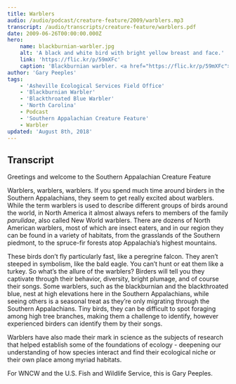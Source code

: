 ```yaml
---
title: Warblers
audio: /audio/podcast/creature-feature/2009/warblers.mp3
transcript: /audio/transcripts/creature-feature/warblers.pdf
date: 2009-06-26T00:00:00.000Z
hero:
    name: blackburnian-warbler.jpg
    alt: 'A black and white bird with bright yellow breast and face.'
    link: 'https://flic.kr/p/59mXFc'
    caption: 'Blackburnian warbler. <a href="https://flic.kr/p/59mXFc">Photo</a> Tim Lenz, CC BY 2.0.'
author: 'Gary Peeples'
tags:
    - 'Asheville Ecological Services Field Office'
    - 'Blackburnian Warbler'
    - 'Blackthroated Blue Warbler'
    - 'North Carolina'
    - Podcast
    - 'Southern Appalachian Creature Feature'
    - Warbler
updated: 'August 8th, 2018'
---
```


## Transcript

Greetings and welcome to the Southern Appalachian Creature Feature

Warblers, warblers, warblers. If you spend much time around birders in the Southern Appalachians, they seem to get really excited about warblers. While the term warblers is used to describe different groups of birds around the world, in North America it almost always refers to members of the family *parulidae*, also called New World warblers. There are dozens of North American warblers, most of which are insect eaters, and in our region they can be found in a variety of habitats, from the grasslands of the Southern piedmont, to the spruce-fir forests atop Appalachia’s highest mountains.

These birds don’t fly particularly fast, like a peregrine falcon. They aren’t steeped in symbolism, like the bald eagle. You can’t hunt or eat them like a turkey. So what’s the allure of the warblers? Birders will tell you they captivate through their behavior, diversity, bright plumage, and of course their songs. Some warblers, such as the blackburnian and the blackthroated blue, nest at high elevations here in the Southern Appalachians, while seeing others is a seasonal treat as they’re only migrating through the Southern Appalachians. Tiny birds, they can be difficult to spot foraging among high tree branches, making them a challenge to identify, however experienced birders can identify them by their songs.

Warblers have also made their mark in science as the subjects of research that helped establish some of the foundations of ecology - deepening our understanding of how species interact and find their ecological niche or their own place among myriad habitats.

For WNCW and the U.S. Fish and Wildlife Service, this is Gary Peeples.